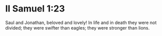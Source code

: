 # II Samuel 1:23

Saul and Jonathan, beloved and lovely! In life and in death they were not divided; they were swifter than eagles; they were stronger than lions.
